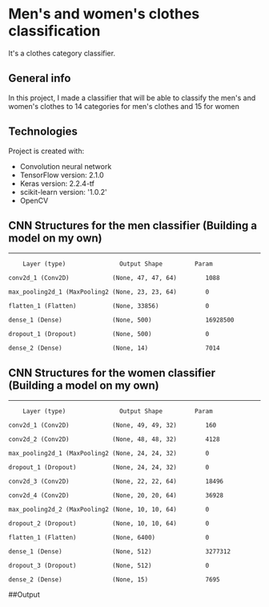 # Men's and women's clothes classification
It's a clothes category classifier.

## General info
In this project, I made a classifier that will be able to classify the men's and women's clothes to 14 categories for men's clothes and 15 for women

## Technologies
Project is created with:
* Convolution neural network
* TensorFlow version: 2.1.0
* Keras version: 2.2.4-tf
* scikit-learn version: '1.0.2'
* OpenCV
	
## CNN Structures for the men classifier (Building a model on my own)

----------------------------------------------------------------
        Layer (type)               Output Shape         Param 

    conv2d_1 (Conv2D)            (None, 47, 47, 64)        1088      

    max_pooling2d_1 (MaxPooling2 (None, 23, 23, 64)        0         

    flatten_1 (Flatten)          (None, 33856)             0         

    dense_1 (Dense)              (None, 500)               16928500  

    dropout_1 (Dropout)          (None, 500)               0         

    dense_2 (Dense)              (None, 14)                7014  
    
    
 
## CNN Structures for the women classifier (Building a model on my own)

----------------------------------------------------------------
        Layer (type)               Output Shape         Param 

    conv2d_1 (Conv2D)            (None, 49, 49, 32)        160       

    conv2d_2 (Conv2D)            (None, 48, 48, 32)        4128      

    max_pooling2d_1 (MaxPooling2 (None, 24, 24, 32)        0         

    dropout_1 (Dropout)          (None, 24, 24, 32)        0         

    conv2d_3 (Conv2D)            (None, 22, 22, 64)        18496     

    conv2d_4 (Conv2D)            (None, 20, 20, 64)        36928     

    max_pooling2d_2 (MaxPooling2 (None, 10, 10, 64)        0         

    dropout_2 (Dropout)          (None, 10, 10, 64)        0         

    flatten_1 (Flatten)          (None, 6400)              0         

    dense_1 (Dense)              (None, 512)               3277312   

    dropout_3 (Dropout)          (None, 512)               0         

    dense_2 (Dense)              (None, 15)                7695 
    
##Output
